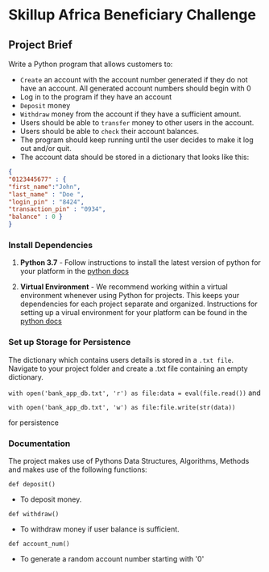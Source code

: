 # Skillup Africa Beneficiary Challenge

## Project Brief

Write a Python program that allows customers to:
- `Create` an account with the account number generated if they do not have an account. All generated account numbers should begin with 0
- Log in to the program if they have an account 
- `Deposit` money 
- `Withdraw` money from the account if they have a sufficient amount.
- Users should be able to `transfer` money to other users in the account.
- Users should be able to `check` their account balances.
- The program should keep running until the user decides to make it log out and/or quit. 
- The account data should be stored in a dictionary that looks like this:

```json
{
"0123445677" : { 
"first_name":"John", 
"last_name" : "Doe ", 
"login_pin" : "8424",
"transaction_pin" : "0934", 
"balance" : 0 }
}
```
### Install Dependencies

1. **Python 3.7** - Follow instructions to install the latest version of python for your platform in the [python docs](https://docs.python.org/3/using/unix.html#getting-and-installing-the-latest-version-of-python)

2. **Virtual Environment** - We recommend working within a virtual environment whenever using Python for projects. This keeps your dependencies for each project separate and organized. Instructions for setting up a virual environment for your platform can be found in the [python docs](https://packaging.python.org/guides/installing-using-pip-and-virtual-environments/)

### Set up Storage for Persistence

The dictionary which contains users details is stored in a `.txt file`. Navigate to your project folder and create a .txt file containing an empty dictionary.

`with open('bank_app_db.txt', 'r') as file:data = eval(file.read())`
and

`with open('bank_app_db.txt', 'w') as file:file.write(str(data))`

for persistence

### Documentation

The project makes use of Pythons Data Structures, Algorithms, Methods and makes use of the following functions:

`def deposit()`

- To deposit money.

`def withdraw()`

- To withdraw money if user balance is sufficient.

`def account_num()`

- To generate a random account number starting with '0'